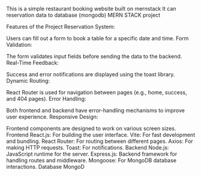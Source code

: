 This is a simple restaurant booking website built  on mernstack
It can reservation data to database (mongodb)
MERN STACK project

Features of the Project
Reservation System:

Users can fill out a form to book a table for a specific date and time.
Form Validation:

The form validates input fields before sending the data to the backend.
Real-Time Feedback:

Success and error notifications are displayed using the toast library.
Dynamic Routing:

React Router is used for navigation between pages (e.g., home, success, and 404 pages).
Error Handling:

Both frontend and backend have error-handling mechanisms to improve user experience.
Responsive Design:

Frontend components are designed to work on various screen sizes.
Frontend
React.js: For building the user interface.
Vite: For fast development and bundling.
React Router: For routing between different pages.
Axios: For making HTTP requests.
Toast: For notifications.
Backend
Node.js: JavaScript runtime for the server.
Express.js: Backend framework for handling routes and middleware.
Mongoose: For MongoDB database interactions.
Database
MongoD
